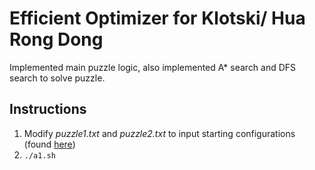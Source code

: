 # Efficient Optimizer for Klotski/ Hua Rong Dong

Implemented main puzzle logic, also implemented A* search and DFS search to solve puzzle.

## Instructions
1. Modify *puzzle1.txt* and *puzzle2.txt* to input starting configurations (found [here](https://zh.wikipedia.org/wiki/%E8%8F%AF%E5%AE%B9%E9%81%93_(%E9%81%8A%E6%88%B2)))
2. `./a1.sh`
